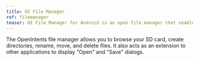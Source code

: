 ```yaml
---
title: OI File Manager
ref: filemanager
teaser: OI File Manager for Android is an open file manager that seamlessly cooperates with other applications.
---
```

The OpenIntents file manager allows you to browse your SD card, create directories, rename, move, and delete files. 
It also acts as an extension to other applications to display "Open" and "Save" dialogs.
